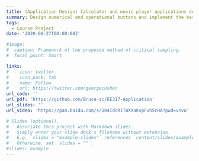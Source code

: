```yaml
---
title: (Application Design) Calculator and music player applications design and implementation with Google Android Studio.
summary: Design numerical and operational buttons and implement the basic mathematical operations (addition, subtraction, multiplication and division) for the calculator application. Support advanced mathematical operations like square root, reciprocal and factorial. Design seek bar, song list and functional buttons, implement start, pause, continue and exit functions and support page jumping for the music player application.
tags:
  - Course Project
date: '2020-08-27T00:00:00Z'

#image:
#  caption: Framework of the proposed method of critical sampling.
#  focal_point: Smart

links:
#  - icon: twitter
#    icon_pack: fab
#    name: Follow
#    url: https://twitter.com/georgecushen
url_code: ''
url_pdf: 'https://github.com/Bruce-zc/EE317-Application'
url_slides: ''
url_video: 'https://pan.baidu.com/s/104IdcR1TWXXaKvpFvh5cHA?pwd=vsvu'

# Slides (optional).
#   Associate this project with Markdown slides.
#   Simply enter your slide deck's filename without extension.
#   E.g. `slides = "example-slides"` references `content/slides/example-slides.md`.
#   Otherwise, set `slides = ""`.
#slides: example
---
```



